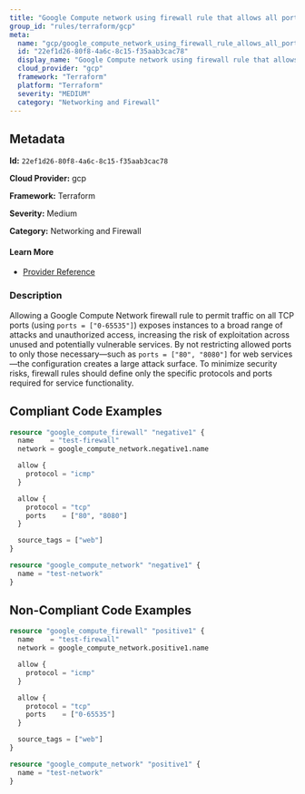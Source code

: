 ```yaml
---
title: "Google Compute network using firewall rule that allows all ports"
group_id: "rules/terraform/gcp"
meta:
  name: "gcp/google_compute_network_using_firewall_rule_allows_all_ports"
  id: "22ef1d26-80f8-4a6c-8c15-f35aab3cac78"
  display_name: "Google Compute network using firewall rule that allows all ports"
  cloud_provider: "gcp"
  framework: "Terraform"
  platform: "Terraform"
  severity: "MEDIUM"
  category: "Networking and Firewall"
---
```

## Metadata

**Id:** `22ef1d26-80f8-4a6c-8c15-f35aab3cac78`

**Cloud Provider:** gcp

**Framework:** Terraform

**Severity:** Medium

**Category:** Networking and Firewall

#### Learn More

 - [Provider Reference](https://registry.terraform.io/providers/hashicorp/google/latest/docs/resources/compute_firewall#allow)

### Description

 Allowing a Google Compute Network firewall rule to permit traffic on all TCP ports (using `ports = ["0-65535"]`) exposes instances to a broad range of attacks and unauthorized access, increasing the risk of exploitation across unused and potentially vulnerable services. By not restricting allowed ports to only those necessary—such as `ports = ["80", "8080"]` for web services—the configuration creates a large attack surface. To minimize security risks, firewall rules should define only the specific protocols and ports required for service functionality.


## Compliant Code Examples
```terraform
resource "google_compute_firewall" "negative1" {
  name    = "test-firewall"
  network = google_compute_network.negative1.name

  allow {
    protocol = "icmp"
  }

  allow {
    protocol = "tcp"
    ports    = ["80", "8080"]
  }

  source_tags = ["web"]
}

resource "google_compute_network" "negative1" {
  name = "test-network"
}

```
## Non-Compliant Code Examples
```terraform
resource "google_compute_firewall" "positive1" {
  name    = "test-firewall"
  network = google_compute_network.positive1.name

  allow {
    protocol = "icmp"
  }

  allow {
    protocol = "tcp"
    ports    = ["0-65535"]
  }

  source_tags = ["web"]
}

resource "google_compute_network" "positive1" {
  name = "test-network"
}

```
